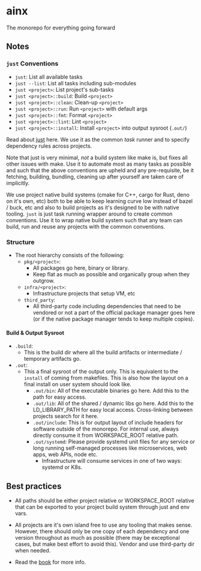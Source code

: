# ainx

The monorepo for everything going forward 

## Notes

### `just` Conventions

- `just`: List all available tasks
- `just --list`: List all tasks including sub-modules
- `just <project>`: List project's sub-tasks
- `just <project>::build`: Build `<project>`
- `just <project>::clean`: Clean-up `<project>`
- `just <project>::run`: Run `<project>` with default args
- `just <project>::fmt`: Format `<project>`
- `just <project>::lint`: Lint `<project>`
- `just <project>::install`: Install `<project>` into output sysroot (`.out/`)

Read about [just](https://github.com/casey/just) here. We use it as the common _task_ runner and to specify dependency
rules across projects.

Note that just is very minimal, _not_ a build system like make is, but fixes all other issues with make. Use it to
automate most as many tasks as possible and such that the above conventions are upheld and any pre-requisite, be it
fetching, building, bundling, cleaning up after yourself are taken care of implicitly.

We use project native build systems (cmake for C++, cargo for Rust, deno on it's own, etc) both to be able to keep
learning curve low instead of bazel / buck, etc and also to build projects as it's designed to be with native tooling.
`just` is just task running wrapper around to create common conventions. Use it to wrap native build system such
that any team can build, run and reuse any projects with the common conventions.

### Structure

- The root hierarchy consists of the following:
  - `pkg/<project>`:
    - All packages go here, binary or library.
    - Keep flat as much as possible and organically group when they outgrow.
  - `infra/<project>`:
    - Infrastructure projects that setup VM, etc
  - `third_party`:
    - All third-party code including dependencies that need to be vendored or not
      a part of the official package manager goes here (or if the native package
      manager tends to keep multiple copies).

#### Build & Output Sysroot

- `.build`:
  - This is the build dir where all the build artifacts or intermediate / temporary artifacts go.
- `.out`:
  - This a final sysroot of the output only. This is equivalent to the `install` of coming from makefiles.
    This is also how the layout on a final install on user system should look like.
    - `.out/bin`: All of the executable binaries go here. Add this to the path for easy access.
    - `.out/lib`: All of the shared / dynamic libs go here. Add this to the LD_LIBRARY_PATH for easy local access.
      Cross-linking between projects search for it here.
    - `.out/include`: This is for output layout of include headers for software outside of the monorepo. For internal
      use, always directly consume it from WORKSPACE_ROOT relative path.
    - `.out/systemd`: Please provide systemd unit files for any service or long running self-managed processes like
      microservices, web apps, web APIs, node etc.
      - Infrastructure will consume services in one of two ways: systemd or K8s.

## Best practices

- All paths should be either project relative or WORKSPACE_ROOT relative that can be exported to your
  project build system through just and env vars.
- All projects are it's own island free to use any tooling that makes sense. However, there should only be one copy of
  each dependency and one version throughout as much as possible (there may be exceptional cases, but make best effort
  to avoid this). Vendor and use third-party dir when needed.

- Read the [book](./book/README.md) for more info.
